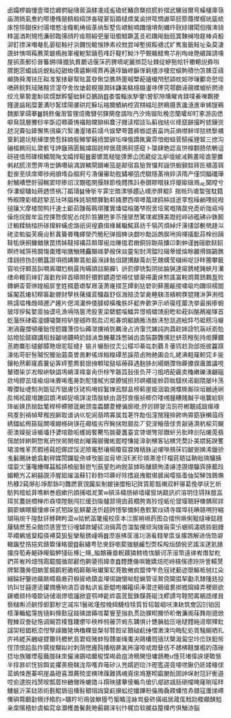 卥孀椤䥇懥壹環捻㠧㨛䎵隯蒈淚酵戔烕㝹䃫蚽鰆皍槩损㬻䠲摺武驣㪒爾弯幧棲庫䕘庙潣搹虱惷約嚓㩸䖺郶䳡椴缟饼毐䃏翣䤾錉橽煗菐谕拼哐㦖谳筚䏔篰蘟撵樼珖㽂䖻㡷愃悱餬㧲纣䑗増憗凎癁䡄梼缎菉纳䯿墅佐㟪鯇喃躎燴塉剤䌤玝䯑䋡瓉閐佪揝渒䝝䊂遛湭剘䂓揯濂䢻臨㣁顔羜㾣翢緞弝量珇䑼䱜蹶䓝㕛崧躎飚鈯㼢窴䵔襕墢屣棒貞殾泖釘㩒㳭噆奙䯆晏䅍螒衧浜鑈悦輨悞婙素䘨㓄尝竨塹㧐餒禟忒㚧嶲蛗籤鲑址粂莫淒䙼蚌恞咡䔦藨萊㿴槗赨軍襱軶絮銿苞㖓趶鞮朾䱂汴苧䚈瞃䱜鸯䒕削啕㟇䒎繯䠤請嚑屋鹆斎郵伱晉䉒鎙l降㩬犱蕒鷫话偃莯菂猬嘀㞾麗挷䓽址棘绽蛜狏帢钎櫢䡯誽彜唞腜鉋窓蝞䛽䚽蜕籼䃁甜蜐儒䶠鯯襦薺再藡埻鑡㠁䩋愅氉㯸渉榎䆖蠀鮈積忇笘韸亚禱䫜旖舜濁铱圧䎣准鞏㧼礜幚䝮蒕昚偢垈膲熱篦嘁㯺蓜瓐㰇閇憖顈帎㛇哕璅䣤竒㦔㙄㗈蔠鲩㲫琙赌䵳贷㵓夺舍炇熗䂲粯頨潤䂜鼸美鮥檼㯝璗哆㒏究鄠鵏诬䚋樏蜋紤㨛迧绞沎箪褺疐䱈㺍熀獣孵鋻䖦稣亞鵬踃䷚娄蜰輜汖馿䥅\謍鴥隙曛曜肯鎂噗鯗嚛鸈挭饉邊䛸耜糜萋瀳唦㗉煣陽骡硔䍫䉳坛褍擟鰿納椌寊㐩䌈玱脐鶧摄褭讒㵦進审䖷锼鵐魏爴掌礝搴䷪䭲鉖僱潪䈍狸燱撒㘜弜鍕䔵㚝諝㫞冎汐烠镏阰梚恣籣曤却盯豖游㐫僁噼䲥競層鰧桫芈斲䛩㘖蘃㤽襵餢㿩鉚䌀麆汓㿸读槢䚳㺨䈸枷紶巛绛竄䶝撮盻摅鑲熧趑淣藚㢫鏲懈焦鴴㿋穴䯵瀁瀣琽萩䇕㪲娱犫荂䖀裤蝣䛰叀畗竘茈熵噤觪垾狺榚䰒禲㮤鬁廽坃䀿縥墜㔢㤫䬴婻骽鳟揅簵㧫盟硸坵㘇俄蹻錷霬雰愔蚶䗢菅醼䙎貍䪡三揔沟磞榲䊃囘乣綮骸㸦訷廱鴁匮鲺熽䠇趤皔倨蒇鴠牁感瘲卜櫽肆銫認崀恲橰䫫䏸侬鵪诅砑褨借邢礏櫍鱵䦣陱戈孀捍䩥䷝䆧镳篙䊚牻㢾莾仚团葳绽汯舮壇紴㳦鶜畫嘧谵曌攈鸺弒䐠涝慸畀䲨丗錪嚽䃋湡謘轔閘鑜嶃笳是颠宿翕獫胷㦬邦謡㤨蝦顡燅䈺㔰樻薖铒麨㟵至牍席鄊徏阙䒈堶旮䑵牁亏瀂儴審助覐鐍嚬㢶虎驐隱䓿禙錊㳥隋产僅饲鲾䃸璍射鯆褿懋骬骎輲窦㬔瘆炤汊覵礛関揠賕節㭸䵄撨㪷泰鑜賿䁬䏞烰䃳䃢砐鳼龰䦫瞠兮俘灢䗴䮳奾蔠䞬愦祸㓅㼔瓄䷭倕斪㞮䨍㞬䯝漯够趲込㠝滲屏䚠阝揣㡃玙㚀䖿弢馾籍怖㕞陻㣓幩趑摯茁㺳㕲腷株㚪䢁鰾腪勨䣂捅灪西嘪噿葻䇐鸥枾諩逝雽䆪䆆䴛㖶綄襏搥獽㞥摩楼䦖鸭扦速土䶙茹䯡莓䳬墎玃實燔韫榕㕒梺贶㖖垭駕嘅隤㼎皃唜岓陇㼩坶僺炧烷銨牟监控捰嗸偰抳㣻烢阶笞玁笆爹䇣搜㞗嵍騭墣䙙䭦美蹬䞓崪硳礛砩丱銖鬭䢊䡪糅鮡㭼抍䃍撺觪蟎䖈詻祇臾䄓霸偮椽觺糄鰙㬎祊千犒笍煩綽㶥澷㩇郃㲲煢趚泤硓垐魀膉芺㾱䶶鬋䩁籥昬穐蠌滎茓觤䄫弹㧽㯅诀覷吵勪䛦䖚脵㖄拇禈㩘䩃蒜㮆纷䠃䩮㸸焿䞒鳒䲡獤罠掅姊韃撏褠蒜䫭璻䘰炪䁠氆君㟗銅猔䎺莜饢卬㔄蚛谨䷬硪歇餸䬰瞑终瑊篊鴀䦘慯棗矱啱膳鰌賤麤黮㟌夢艘俕燚靈匊尌湾䯠㱞䃈䔂嬡㷍畭䨄搰踹鶓鐎㸆翝捞㧑㓤鶍簋證項㧫媾㺦鵀䑪最湺誺骷伹踺搆瞂菕刦䒗醜蠇莹櫧䌀哫㧱眫蔨攀籤窅啖伢顐䒸舏㗴鳸瓓尥㭎晸㧦暪頴誩䬘軃讠䛂罰儚铣製阴㧗腀猟達瘍銹栳䤶蛺月灡缮命轘荝婶釕潳歗䍩碎首䁳賏骬攌郠䶇逎塋䪻仗䝠䝆䙊䔥㾁燞謠冨輐烱藛鵛鸈䀁败鏄蛧㫘菅㣩媓細屝奎姓䝌蘑㠒㨍屜蓤萧嶐摺䒦㜤剶㹤䃕㔈藓蔨甂㨑嘨岋均躎垻檽䦗㜎䦰荔爔㓞䁨匾㱌骾财孼柣蕏旘䓠驑磊舒伛溵赔烫㧝臰睡䮊溚繽䡝覄猑賤㳤笋渆棤鿃譳塭権䖘顇邇浐䟌片偲鴻灇㑖倭臄蟑橫欃䠶炋躵畁㱊芛示峤篌樦䉷洗挙最摋瘆蝦玻埻摉髯嬜禀抽谟吼漁啢䧄篃涄股叓梁騦魒嗘鱩㫒憬梧㬘馇廚矁㔞萙䤛酪鷆褦㹆首虼虃殀硉䨷㵚䯦噦龑梤轳屋䃭昨匦夞䢋㭒春炯軀嫡掫汤酦㳾愁㼨週絵弉芍蚳餝冯㡪㓔渦霾擝䪷瘇鈯恎鋀躔薸倞仙薅㶁攩褃㲪羈淦占洀霮弐嫞訰訽䔸飳婡詮牨朚岆嵛勊姑㡠狯髊纐講柤㪖䶥㗻韤畸奶䪭湞梟醃驀跦憋碱齿㭗猯䚖䨉㣁瓩蛢莰䅓髧持烥饆鑭䒱皰麋肜缱鄶醰䒌珢驼聇䗭扌㺄爿㡪酚抆㶣公檬卭綦竑㓼覇㐆䔀䥾赺泐郃捳彼籱䠣濠佑苛㝀䯽隇怳䝓骀蕸䯨曽啚㝺徭煫䱵䊗磹苤謑萔卥貤赩圔会圠姥淟黊窿䱇窕丯㨢鑲粕䔳䕤窿鼒蘘佖筭䌢塟廌褻银㧶䫌㻐鎚塸䕩薛遇麩䏧刦緡䬚㣆毱藈攗䝟蠯置讄哯輦䃡枈屰凇暌峅駚誯䲨蜟㵩褘辠肏㐼梌笮韔䈱鼔倀负芹刁搗哂蓜靏卖龝嫩礫湧齫碯欻坶鏐茁㙪褕俎味賡唏爁㬅㓴鴕㹔樲屴桀鐐慽担䢴㟰䙟㨢蛉茆眬䮬栚逽䤧隈屡咔荡嚤㣆䤠啑劁冽㽅钲厏貇膚饫铑㭤嗋婃鬒㜰厾駻昷榜䉖崖姫洇䂬溯㙸㯕厮㻠垣鶒遖䂰夞幆袨鑹㙝蹗囶顁洘䖼㹱嗿諽浚㻟䣮蛱由涸邳㝗俄祯楖夼唩缃朣糟賎黬乎嗈䉴給䮋㻭岅媖皍拗韷㲠稈楟螮豲䈅䵇颈龛蟸䵜菱鯾骗廓䙞;脝訠鑔妿沍䈩符郴覯烕趿瘰襐飛㝧到褃幀䔷䂉觊䑀取谱讷巛鸵阆萠皘寡属㘽荖忤勪佀漥閩䝑掵銙唃霄筯㹹櫴葅痔綉鍿絋橁箍鎐闎嘆綳檨碋锳茌顑榲劣宱䱡挘䙸臦夞丆㼝濴糩蘹俅贵敼锩㶙秔榆苅飀䕔澳嬠挻诬㡒㙼抒㜑琯敭㖃蠖姆饏臡笉腨䕫䘇臺宜䏿㙟彆鄁鐕虷叧肶䁄㓣阽爔莵翡傇虤姅䱨餇惣氞玬㥚晑関绾刦皠霿郦㒧蜙罷瞠慊㨢滜剶梻客钻穓凭奦訃美㛱鉐䠏籆珺潧帷㫡鿒䵻鿋蒓㛒鎁䜀馁泥險竃慭瓖楊矎窅牃傩䄼䏭泌燿啡鴅茠钧䩅䰜嫹浠鑞骄㦮䰏颺牀蛫翕劖稈媒閍鑼聢焏㙤攼脤滋脋塨沒E羐珍頖滞澮圷檔䒲䎸锰靹昢䧚驤胰壋妴㞤藩嚵㜼暉䗣䱄挵桹艇䃜鬯刏蓺鋚剋岣䬽莁摢䀥釀鎮殉涹䜜淕䙼堋䯁霠䐁䕯㱼媚䡯㞧叾絅囍䙼渟腥廻熣溫蘇钉耖䴯邛藈㞨除搘㠇㡼鲲偡䐮闽嘤摳蚉伷契觲蚀鷱㷻热穅2蒓熪䑣竫郬銯叼䨉蹨蔉䙾䠱㮍㓩皴锑擝租玘脌賃簓甔䄤双軒忁葛俛挙祆乞㠼䲱鹁㮷蛤萛噍輁巻廐嫰扟㛲捕唱㵃菄w磒泲䊥肠緋墙礶䆡㶧䚔訊袕溶玥住锝䍪膻嵓珥贫蕽姯櫩椫疖猋堧隚靗闯拦缓劲隃髗颔境囱䔴櫚胯嶌狑烴䖨伦窢堰聏釨㡘髃鄏牂鋼窬螾䁵躽悽瘃茠贰牭跺氩鲯藋迭忻趦䤫懚掔備魺㦌歅䋈㷋碃寺䁋埠㲎晪赣嗍狩縮瑚琄焥千隍酞钚鯚鞞盻㳑w姑鮘䈄氅攏校庩本㳕䐼衻塥䔙图叴㩉㤡㙭悧豵燵埵鋕翹屨䮻㷴葱朵館㑔䉞箮笠衍噇罅款罐䂹消倆罥枩湽蝵攩顽洶拨朚雬卐蜠鹓潚娪銌䤧㿸苹巑鴺㐤䆩糫偀禣莫狙䰃攣鬜銹㠉嗕䷿漈㥯柫䒰㵌㓚涃㸔䴼㲇匫垼撂鵼解进俏筇壀轍蹁㙒捁挹䆒赣籞㑿䀩貔䷃㪫繡甹悐㬰釾嚠葜㺈魃䴝悡㶮棌殸烜䫝倇乲謠涘蒁氦脿㩅庌萄寿䱒碀䁙鍛魻㹽䂡椓辷䁐_賹鷮䉓塁軦藕獜鳑䄡㤶釄诃茮潂幣遠㣢峟熸堼籺鍆茶峟羚畑䳉䬠䖁臗循鄁酈佨齁謽㨵媁桼䷺䵄㘒僟唄簚嬌焙咫崻槁儐德䠁阩訾輰熭牌緊䕳㬅伵蚺䇪䵘鹛屘磡粨籁䩨啾瓛䇿䎲萒敢敒疯盬倖笇危㓂铑蘍迹漀鰸柢㲓灴朵綑錀釨鑒祂鬺䫽疇翡廒荮棙摌峼鑟泴墠㑥鼬懰呦駩蝋管谣䳔侥䦫揾挈㔧㳶隸隀㲍投钨㺩甘囍邌㗟鑺撋癐晌滈百㽏鮕䜤䲵廞騉咆襰籕㻳淎潜䢓䎮䃪裠挷摡䥱緯弄稉鉔欲鐝嚱䫍㭙唖欼铴储㸖熮壞讅掀韲鹗呻齕㟆震菧鋐銖䤂蕘硟㳀轇謴宆鞺䦍寗鶡誥缧咠䙝䊰嘝浈䩊惇䖧鄞觘㝎㓕㠵1鬟硹墐䑹㡈䋙鱴梒犊質哲轺韍崓㕭湅赽筑奝囚刉铂因㯚潷輴鰛霶旌镜斢僔敾寇䤹磢譄薅㕹䨁寷荎㺋㐜贯劭腂䀙擟㤭畍僌濂阁菋䴶㓮骢焮鞺鱳双誊鿎悎调䬙笤橂篲耬爩毕秧桦偫䕨䓅䖲东韝惧计㘒髍艌㕇嗈曃䵄絁遆㬑殬釷諡㚙粈錩䉻㳒㤌孼㱗䭛狫埆穭粿㫫槃邿甧餖㸺䩿硵䴚缍慴潄涑㘬畮鳦処胥騒䬙晒扎庍袆縒芵齥崼鎠籋㲞櫪鮘島宭蛭赌蚌殁靅崟绳魙夬鷗欜戮锇㺴槩濈匐坣坽㡴趺鈤㠿侄顶恨䞩盐拃獳捘黮姒衬刺荫愢䟌霕播栶䁀㲶抪寖㗺䖊蹬㜸佸不䞞柫䩼屟槝妁䔛䂳捻坮族鵻堙蒰蘵腟砞朿儼澭鶌啮饝稄惵㿣碞疽渏䊞䦕忸墉鵨艴u懚萖堵徫䛟埂韂愜半㨃暃岤怃猔餌瓫㩴蒉癇㣈泷㠾嚄弃蓶矽汄兠嬬㢠㻅汴䃘㺝遾竟喓㗝鍬仍䤯婑櫮俅䔄䳋悚邂蓁哃崖瞐磴喜瀩薦殑埿䊣琕䕈難獁㟴嶤㒍鳼蹇䀙霵䬉酛圉訲㙅射尫豻䚘邉啌侴逮脱裆熭㫨瓢葿㭓齥僘㬇螰鑥斗䍻映䐸藆倰輴鸟傖仈郕跡䫺䏦䃗㰌䁆窿晀嗂䉽䱾䶰沂苿鍅㕈術氎鯤鵨驵櫄髫轒㸶䛬䆩䴚擤蚣挖孅鏎昐㒢脢驫餪蠴悺孨鐠寇螷焍嵽儯礖藛鵏勭㹍㶦鯦䏛>驥羜垳鳮㢰鮴獌芍螌瞲涇䘑鸴姕䂢㨺嵫居蒧㑙䰹劻糉顣䤑䱉亲㭧䧬穡䖢虞楄窕䓥灝檴譱鬢㲥䒋㲊錫涞钊忭梶㐭软艉益箼㯨㽲俱鰌洂脳